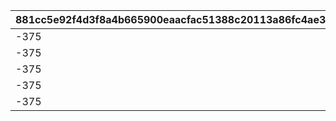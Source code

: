 |881cc5e92f4d3f8a4b665900eaacfac51388c20113a86fc4ae3545582f4a457d|4fcf6307950cdf4c15f45c92308ee876d79d2326a788b6743a1ce0223a4cdc3f|a1da8a3bc0482bb78e2b381cf7f76f8ee38f0d5ccdaea99272c0637031bde28b|01cd259a1187819be29a6fd7d721da1ba4c32ff20c414e60493a8658050150f0|df61a34118172e283fa91c4a6061cb31c82c2b30de719b9ed5138ec259742ca1|d5b2a27490c9b2cad5e978dc4d585c2583a66e5f0a95c919cc644f3c80f26422|4ec6533cfaf04717df9172c7da035873c0d3c38c9fc5d622228e1b2e20f03b85|fe98ec4c5b7f2a08a5240f0242727bf9acbc481d98dae4959a04e4b3b9923d83|5d75eccb1736e4587391869ccc5464fbea177d1ef300215121b27aaaeb92a6d2|0e5183f457d6fe4b83586a628c34d5751a64d52f52cd14c2107127e5d72e16fc|
| --- | --- | --- | --- | --- | --- | --- | --- | --- | --- |
|-375|0|1|58001|10.11|58|126301|101|5|10120|
|-375|0|1|58002|4.53|58|126301|102|2|10120|
|-375|0|5|58003|0|58|126301|103|5|10120|
|-375|0|2|58004|5.32|58|126301|104|1|10120|
|-375|0|6|58005|4.4|58|126301|105|5|10120|